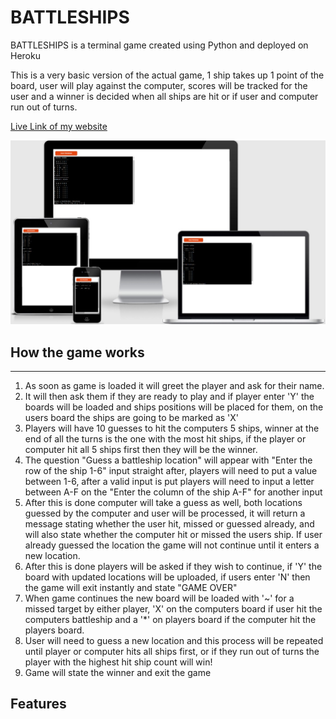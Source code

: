 # BATTLESHIPS

<p>BATTLESHIPS is a terminal game created using Python and deployed on Heroku</p>
<p>This is a very basic version of the actual game, 1 ship takes up 1 point of the board, user will play against the computer, scores will be tracked for the user and a winner is decided when all ships are hit or if user and computer run out of turns.

[Live Link of my website](https://antonio-battleships.herokuapp.com/)

![](assets/imagess/amiresponsive_python.jpg)

## How the game works
<hr>
<ol>
<li>As soon as game is loaded it will greet the player and ask for their name.</li>
<li>It will then ask them if they are ready to play and if player enter 'Y' the boards will be loaded and ships positions will be placed for them, on the users board the ships are going to be marked as 'X'</li>
<li>Players will have 10 guesses to hit the computers 5 ships, winner at the end of all the turns is the one with the most hit ships, if the player or computer hit all 5 ships first then they will be the winner.</li>
<li>The question "Guess a battleship location" will appear with "Enter the row of the ship 1-6" input straight after, players will need to put a value between 1-6, after a valid input is put players will need to input a letter between A-F on the "Enter the column of the ship A-F" for another input</li>
<li>After this is done computer will take a guess as well, both locations guessed by the computer and user will be processed, it will return a message stating whether the user hit, missed or guessed already, and will also state whether the computer hit or missed the users ship.
If user already guessed the location the game will not continue until it enters a new location.</li>
<li>After this is done players will be asked if they wish to continue, if 'Y' the board with updated locations will be uploaded, if users enter 'N' then the game will exit instantly and state "GAME OVER"</li>
<li>When game continues the new board will be loaded with '~' for a missed target by either player, 'X' on the computers board if user hit the computers battleship and a '*' on players board if the computer hit the players board.</li>
<li>User will need to guess a new location and this process will be repeated until player or computer hits all ships first, or if they run out of turns the player with the highest hit ship count will win!</li>
<li>Game will state the winner and exit the game</li>
</ol>

## Features



